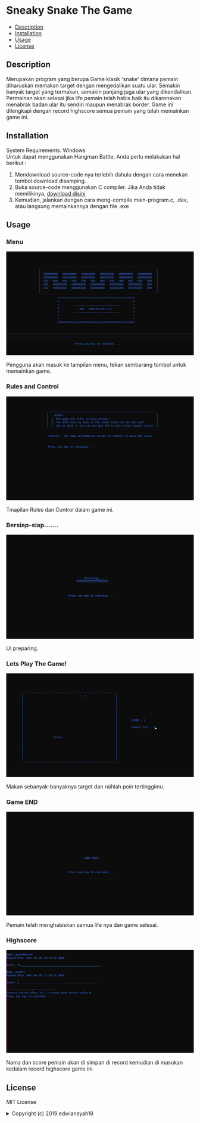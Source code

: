 # Sneaky Snake The Game

* [Description](#description)
* [Installation](#installation)
* [Usage](#usage)
* [License](#license)

## Description
Merupakan program yang berupa Game klasik 'snake' dimana pemain diharuskan memakan target dengan mengedalikan suatu ular. Semakin banyak target yang termakan, semakin panjang juga ular yang dikendalikan. Permainan akan selesai jika life pemain telah habis baik itu dikarenakan menabrak badan ular itu sendiri maupun menabrak border. Game ini dilengkapi dengan record highscore semua pemain yang telah memainkan game ini.

## Installation
System Requirements: Windows
<br>
Untuk dapat menggunakan Hangman Battle, Anda perlu melakukan hal berikut :
1. Mendownload source-code nya terlebih dahulu dengan cara menekan tombol download disamping.
2. Buka source-code menggunakan C compiler. Jika Anda tidak memilikinya, [download disini](https://sourceforge.net/projects/orwelldevcpp/files/latest/download)
3. Kemudian, jalankan dengan cara meng-compile main-program.c, .dev, atau langsung memainkannya dengan file .exe

## Usage
### Menu
![Menu](/ss/menu.png)

Pengguna akan masuk ke tampilan menu, tekan sembarang tombol untuk memainkan game.
### Rules and Control
![Rules&Control](/ss/RC.png)

Tmapilan Rules dan Control dalam game ini.
### Bersiap-siap.......
![Preparing](/ss/prep.png)

UI preparing.
### Lets Play The Game!
![Play](/ss/play.png)

Makan sebanyak-banyaknya target dan raihlah poin tertinggimu.
### Game END
![End](/ss/end.png)

Pemain telah menghabiskan semua life nya dan game selesai.
### Highscore
![Score](/ss/score.png)

Nama dan score pemain akan di simpan di record kemudian di masukan kedalam record highscore game ini.

## License

MIT License
<details>
  <summary>Copyright (c) 2019 edwiansyah18</summary>

<p align="justify">Permission is hereby granted, free of charge, to any person obtaining a copy
of this software and associated documentation files (the "Software"), to deal
in the Software without restriction, including without limitation the rights
to use, copy, modify, merge, publish, distribute, sublicense, and/or sell
copies of the Software, and to permit persons to whom the Software is
furnished to do so, subject to the following conditions:</p>

<p align="justify">The above copyright notice and this permission notice shall be included in all
copies or substantial portions of the Software.</p>

<p align="justify">The software is provided "as is", without warranty of any kind, express or
Implied, including but not limited to the warranties of merchantability,
Fitness for a particular purpose and noninfringement. In no event shall the
Authors or copyright holders be liable for any claim, damages or other
Liability, whether in an action of contract, tort or otherwise, arising from,
Out of or in connection with the software or the use or other dealings in the
Software.</p>

</details>
